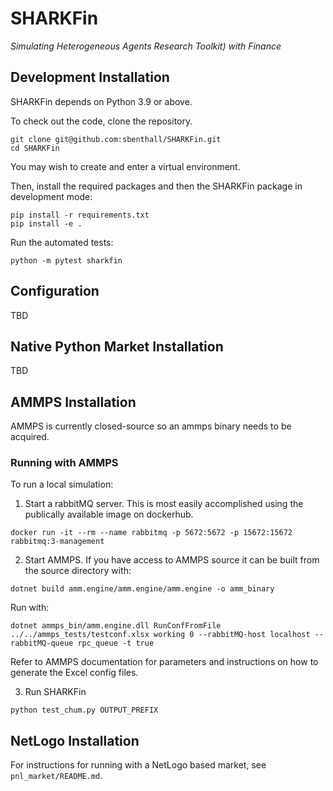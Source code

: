 # SHARKFin

_Simulating Heterogeneous Agents Research Toolkit) with Finance_

## Development Installation

SHARKFin depends on Python 3.9 or above.

To check out the code, clone the repository.

```
git clone git@github.com:sbenthall/SHARKFin.git
cd SHARKFin
```

You may wish to create and enter a virtual environment.

Then, install the required packages and then the SHARKFin package in development mode:

```
pip install -r requirements.txt
pip install -e .
```

Run the automated tests:

```
python -m pytest sharkfin
```

## Configuration

TBD


## Native Python Market Installation

TBD

## AMMPS Installation

AMMPS is currently closed-source so an ammps binary needs to be acquired.

### Running with AMMPS

To run a local simulation:

1. Start a rabbitMQ server. This is most easily accomplished using the publically available image on dockerhub.

```
docker run -it --rm --name rabbitmq -p 5672:5672 -p 15672:15672 rabbitmq:3-management
```

2. Start AMMPS. If you have access to AMMPS source it can be built from the source directory with:
```
dotnet build amm.engine/amm.engine/amm.engine -o amm_binary
```

Run with:

```
dotnet ammps_bin/amm.engine.dll RunConfFromFile ../../ammps_tests/testconf.xlsx working 0 --rabbitMQ-host localhost --rabbitMQ-queue rpc_queue -t true
```

Refer to AMMPS documentation for parameters and instructions on how to generate the Excel config files.


3. Run SHARKFin

```
python test_chum.py OUTPUT_PREFIX
```

## NetLogo Installation

For instructions for running with a NetLogo based market, see `pnl_market/README.md`.

